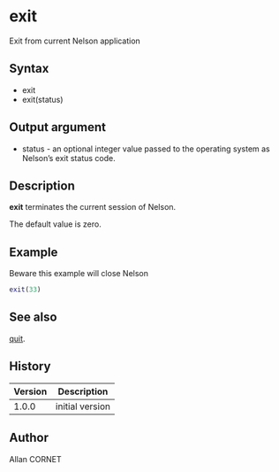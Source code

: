 

# exit

Exit from current Nelson application

## Syntax

- exit
- exit(status)

## Output argument

 - status - an optional integer value passed to the operating system as Nelson’s exit status code.

## Description


  <p><b>exit</b> terminates the current session of Nelson.</p>
  <p>The default value is zero.</p>


## Example

Beware this example will close Nelson
```matlab
exit(33)
```

## See also

[quit](quit.md).
## History

|Version|Description|
|------|------|
|1.0.0|initial version|


## Author

Allan CORNET



